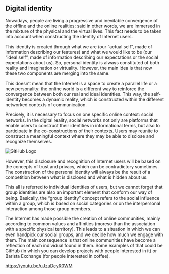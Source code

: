 ## Digital identity

Nowadays, people are living a progressive and inevitable convergence of the offline and the online realities; said in other words, we are immersed in the mixture of the physical and the virtual lives. This fact needs to be taken into account when constructing the identity of Internet users.

This identity is created through what we are (our “actual self”, made of information describing our features) and what we would like to be (our “ideal self”, made of information describing our expectations or the social expectations about us). So, personal identity is always constituted of both reality and imagination or virtuality. However, the main idea is that now these two components are merging into the same.

This doesn’t mean that the Internet is a space to create a parallel life or a new personality: the online world is a different way to reinforce the convergence between both our real and ideal identities. This way, the self-identity becomes a dynamic reality, which is constructed within the different networked contexts of communication.

Precisely, it is necessary to focus on one specific online context: social networks. In the digital reality, social networks not only are platforms that enable users to construct their identities in informational terms, but also to participate in the co-constructions of their contexts. Users may reunite to construct a meaningful context where they may be able to disclose and recognize themselves.

![GitHub Logo](https://fintech4us.files.wordpress.com/2016/12/unboundid-digital-identity.png?w=723) 

However, this disclosure and recognition of Internet users will be based on the concepts of trust and privacy, which can be contradictory sometimes. The construction of the personal identity will always be the result of a competition between what is disclosed and what is hidden about us.

This all is referred to individual identities of users, but we cannot forget that group identities are also an important element that conform our way of being. Basically, the “group identity” concept refers to the social influence within a group, which is based on social categories or on the interpersonal interaction among those group members.

The Internet has made possible the creation of online communities, mainly according to common values and affinities (moreso than the association with a specific physical territory). This leads to a situation in which we can even handpick our social groups, and we decide how much we engage with them. The main consequence is that online communities have become a reflection of each individual found in them. Some examples of that could be GitHub (in which you can develop projects with people interested in it) or Barista Exchange (for people interested in coffee).

https://youtu.be/uJzuDcyR0WM